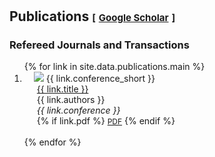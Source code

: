 <h1 id="publications"></h1>

<h2>
  Publications 
  <temp style="font-size:15px;">[</temp>
  <a href="https://scholar.google.com/citations?user=CylLW1kAAAAJ" target="_blank" style="font-size:15px;">Google Scholar</a>
  <temp style="font-size:15px;">]</temp>
</h2>

<!-- Journals Section -->
<h3>Refereed Journals and Transactions</h3>
<div class="publications">
<ol class="bibliography">
{% for link in site.data.publications.main %}
<li>
<div class="pub-row">
  <div class="col-sm-3 abbr" style="position: relative;padding-right: 15px;padding-left: 15px;">
    <img src="{{ link.image | relative_url }}" class="teaser img-fluid z-depth-1" style="width=100;height=40%">
    <abbr class="badge">{{ link.conference_short }}</abbr>
  </div>
  <div class="col-sm-9" style="position: relative;padding-right: 15px;padding-left: 20px;">
      <div class="title"><a href="{{ link.pdf }}">{{ link.title }}</a></div>
      <div class="author">{{ link.authors }}</div>
      <div class="periodical"><em>{{ link.conference }}</em></div>
    <div class="links">
      {% if link.pdf %} 
      <a href="{{ link.pdf | relative_url }}" class="btn btn-sm z-depth-0" role="button" target="_blank" style="font-size:12px;">PDF</a>
      {% endif %}
    </div>
  </div>
</div>
</li>
<br>
{% endfor %}
</ol>
</div>
